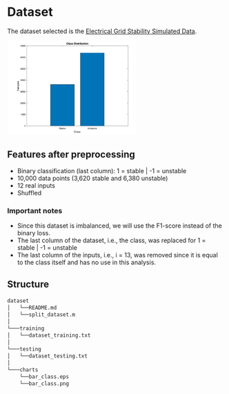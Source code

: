 # Dataset
The dataset selected is the [Electrical Grid Stability Simulated Data](http://archive.ics.uci.edu/ml/datasets/Electrical+Grid+Stability+Simulated+Data+#). 
<div>
<img src="/charts/bar_class.png" width="300px"</img> 
</div>

## Features after preprocessing
- Binary classification (last column): 1 = stable | -1 = unstable
- 10,000 data points (3,620 stable and 6,380 unstable)
- 12 real inputs
- Shuffled


### Important notes
- Since this dataset is imbalanced, we will use the F1-score instead of the binary loss.
- The last column of the dataset, i.e., the class, was replaced for 1 = stable | -1 = unstable
- The last column of the inputs, i.e., i = 13, was removed since it is equal to the class itself and has no use in this analysis. 


## Structure
```
dataset
│   └──README.md
│   └──split_dataset.m
│
└───training
│   └──dataset_training.txt
│   
└───testing
│   └──dataset_testing.txt  
│ 
└───charts
    └──bar_class.eps
    └──bar_class.png

```


